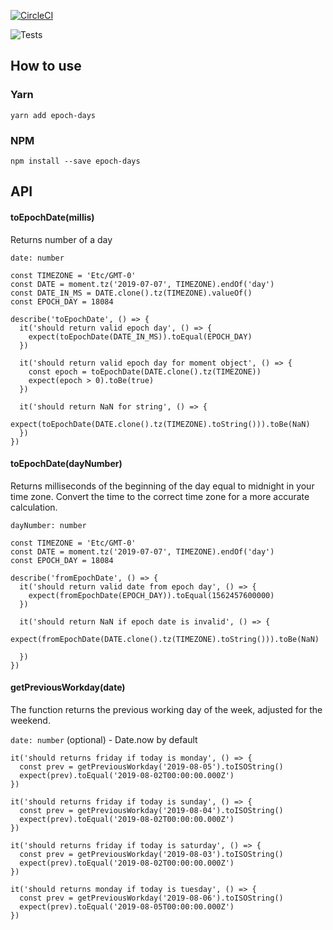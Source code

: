 [![CircleCI](https://circleci.com/gh/tronin/epoch-days.svg?style=svg)](https://circleci.com/gh/tronin/epoch-days)

![Tests](https://github.com/tronin/epoch-days/workflows/Node%20CI/badge.svg)

## How to use

### Yarn
```yarn add epoch-days```

### NPM
```npm install --save epoch-days```

## API

#### toEpochDate(millis)
Returns number of a day

`date: number`

```
const TIMEZONE = 'Etc/GMT-0'
const DATE = moment.tz('2019-07-07', TIMEZONE).endOf('day')
const DATE_IN_MS = DATE.clone().tz(TIMEZONE).valueOf()
const EPOCH_DAY = 18084

describe('toEpochDate', () => {
  it('should return valid epoch day', () => {
    expect(toEpochDate(DATE_IN_MS)).toEqual(EPOCH_DAY)
  })

  it('should return valid epoch day for moment object', () => {
    const epoch = toEpochDate(DATE.clone().tz(TIMEZONE))
    expect(epoch > 0).toBe(true)
  })

  it('should return NaN for string', () => {
    expect(toEpochDate(DATE.clone().tz(TIMEZONE).toString())).toBe(NaN)
  })
})

```

#### toEpochDate(dayNumber)
Returns milliseconds of the beginning of the day equal to midnight in your time zone. Convert the time to the correct time zone for a more accurate calculation.

`dayNumber: number`

```
const TIMEZONE = 'Etc/GMT-0'
const DATE = moment.tz('2019-07-07', TIMEZONE).endOf('day')
const EPOCH_DAY = 18084

describe('fromEpochDate', () => {
  it('should return valid date from epoch day', () => {
    expect(fromEpochDate(EPOCH_DAY)).toEqual(1562457600000)
  })

  it('should return NaN if epoch date is invalid', () => {
    expect(fromEpochDate(DATE.clone().tz(TIMEZONE).toString())).toBe(NaN)

  })
})
```

#### getPreviousWorkday(date)
The function returns the previous working day of the week, adjusted for the weekend.

`date: number` (optional) - Date.now by default

```
it('should returns friday if today is monday', () => {
  const prev = getPreviousWorkday('2019-08-05').toISOString()
  expect(prev).toEqual('2019-08-02T00:00:00.000Z')
})

it('should returns friday if today is sunday', () => {
  const prev = getPreviousWorkday('2019-08-04').toISOString()
  expect(prev).toEqual('2019-08-02T00:00:00.000Z')
})

it('should returns friday if today is saturday', () => {
  const prev = getPreviousWorkday('2019-08-03').toISOString()
  expect(prev).toEqual('2019-08-02T00:00:00.000Z')
})

it('should returns monday if today is tuesday', () => {
  const prev = getPreviousWorkday('2019-08-06').toISOString()
  expect(prev).toEqual('2019-08-05T00:00:00.000Z')
})

```

